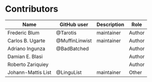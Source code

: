 # Contributors

Name | GitHub user | Description | Role
--- | --- | --- | ---
Frederic Blum | @Tarotis | maintainer | Author
Carlos B. Ugarte | @MuffinLinwist | maintainer | Author
Adriano Ingunza | @BadBatched | | Author
Damian E. Blasi|  | | Author
Roberto Zariquiey |  |  | Author
Johann-Mattis List | @LinguList | maintainer | Other
